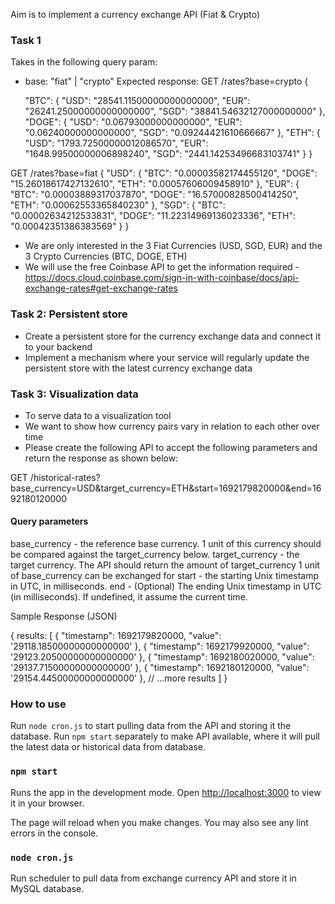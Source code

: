 Aim is to implement a currency exchange API (Fiat & Crypto)

### Task 1
Takes in the following query param:
- base: "fiat" | "crypto"
Expected response:
GET /rates?base=crypto
{  

   "BTC": {
    "USD": "28541.11500000000000000",
    "EUR": "26241.25000000000000000",
    "SGD": "38841.54632127000000000"
},
  "DOGE": {
    "USD": "0.06793000000000000",
    "EUR": "0.06240000000000000",
    "SGD": "0.09244421610666667"
},
  "ETH": {
    "USD": "1793.72500000012086570",
    "EUR": "1648.99500000006898240",
    "SGD": "2441.14253496683103741"
  }
}

GET /rates?base=fiat
{
  "USD": {
    "BTC": "0.00003582174455120",
    "DOGE": "15.26018617427132610",
    "ETH": "0.00057606009458910"
},
  "EUR": {
    "BTC": "0.00003889317037870",
    "DOGE": "16.57000828500414250",
    "ETH": "0.00062553365840230"
},
  "SGD": {
    "BTC": "0.00002634212533831",
    "DOGE": "11.22314969136023336",
    "ETH": "0.00042351386383569"
  }
}

* We are only interested in the 3 Fiat Currencies (USD, SGD, EUR) and the 3 Crypto Currencies (BTC, DOGE, ETH)
* We will use the free Coinbase API to get the information required - https://docs.cloud.coinbase.com/sign-in-with-coinbase/docs/api-exchange-rates#get-exchange-rates

### Task 2: Persistent store
* Create a persistent store for the currency exchange data and connect it to your backend
* Implement a mechanism where your service will regularly update the persistent store with the latest currency exchange data

### Task 3: Visualization data
* To serve data to a visualization tool
* We want to show how currency pairs vary in relation to each other over time
* Please create the following API to accept the following parameters and return the response as shown below:

GET /historical-rates?base_currency=USD&target_currency=ETH&start=1692179820000&end=1692180120000

#### Query parameters
base_currency - the reference base currency. 1 unit of this currency should be compared against the target_currency below.
target_currency - the target currency. The API should return the amount of target_currency 1 unit of base_currency can be exchanged for
start - the starting Unix timestamp in UTC, in milliseconds.
end - (Optional) The ending Unix timestamp in UTC (in milliseconds). If undefined, it assume the current time.

Sample Response (JSON)

{
  results: \[
    {
      "timestamp": 1692179820000,
      "value": '29118.18500000000000000'
    },
    {
      "timestamp": 1692179920000,
      "value": '29123.20500000000000000'
    },
    {
      "timestamp": 1692180020000,
      "value": '29137.71500000000000000'
    },
    {
      "timestamp": 1692180120000,
      "value": '29154.44500000000000000'
    },
    // ...more results
      \]
}

### How to use
Run `node cron.js` to start pulling data from the API and storing it the database.
Run `npm start` separately to make API available, where it will pull the latest data or historical data from database.

### `npm start`
Runs the app in the development mode.
Open [http://localhost:3000](http://localhost:3000) to view it in your browser.

The page will reload when you make changes.
You may also see any lint errors in the console.

### `node cron.js`
Run scheduler to pull data from exchange currency API and store it in MySQL database.
